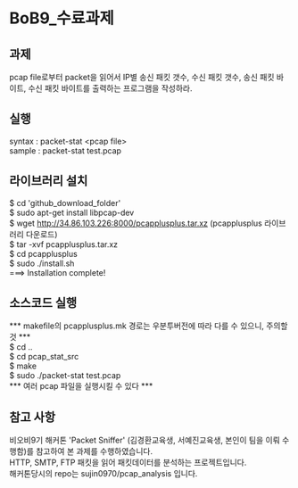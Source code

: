 # BoB9_수료과제

## 과제
pcap file로부터 packet을 읽어서 IP별 송신 패킷 갯수, 수신 패킷 갯수, 송신 패킷 바이트, 수신 패킷 바이트를 출력하는 프로그램을 작성하라.

## 실행
syntax : packet-stat \<pcap file\> <br>
sample : packet-stat test.pcap

## 라이브러리 설치
$ cd 'github_download_folder' <br>
$ sudo apt-get install libpcap-dev <br>
$ wget http://34.86.103.226:8000/pcapplusplus.tar.xz (pcapplusplus 라이브러리 다운로드)<br>
$ tar -xvf pcapplusplus.tar.xz <br>
$ cd pcapplusplus  <br>
$ sudo ./install.sh  <br> 
===>   Installation complete!   <br>

## 소스코드 실행
*** makefile의 pcapplusplus.mk 경로는 우분투버전에 따라 다를 수 있으니, 주의할 것 *** <br>
$ cd ..<br>
$ cd pcap_stat_src  <br>
$ make  <br>
$ sudo ./packet-stat test.pcap <br>
*** 여러 pcap 파일을 실행시킬 수 있다 ***

## 참고 사항
비오비9기 해커톤 'Packet Sniffer' (김경환교육생, 서예진교육생, 본인이 팀을 이뤄 수행함)를 참고하여 본 과제를 수행하였습니다. <br>
HTTP, SMTP, FTP 패킷을 읽어 패킷데이터를 분석하는 프로젝트입니다.<br>
해커톤당시의 repo는 sujin0970/pcap_analysis 입니다.
